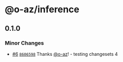 # @o-az/inference

## 0.1.0

### Minor Changes

- [#6](https://github.com/o-az/huggingface.js/pull/6) [`8606598`](https://github.com/o-az/huggingface.js/commit/8606598067b9e1dd1b5b0e7a6c950c851041d7e7) Thanks [@o-az](https://github.com/o-az)! - testing changesets 4
